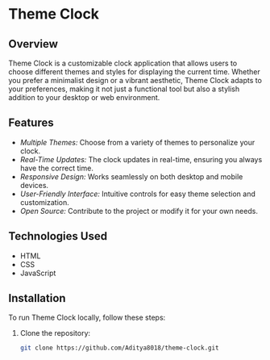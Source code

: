 # Theme Clock

## Overview

Theme Clock is a customizable clock application that allows users to choose different themes and styles for displaying the current time. Whether you prefer a minimalist design or a vibrant aesthetic, Theme Clock adapts to your preferences, making it not just a functional tool but also a stylish addition to your desktop or web environment.

## Features

- *Multiple Themes:* Choose from a variety of themes to personalize your clock.
- *Real-Time Updates:* The clock updates in real-time, ensuring you always have the correct time.
- *Responsive Design:* Works seamlessly on both desktop and mobile devices.
- *User-Friendly Interface:* Intuitive controls for easy theme selection and customization.
- *Open Source:* Contribute to the project or modify it for your own needs.

## Technologies Used

- HTML
- CSS
- JavaScript

## Installation

To run Theme Clock locally, follow these steps:

1. Clone the repository:
   ```bash
   git clone https://github.com/Aditya8018/theme-clock.git
